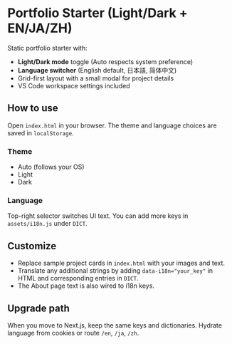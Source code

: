 # Portfolio Starter (Light/Dark + EN/JA/ZH)

Static portfolio starter with:
- **Light/Dark mode** toggle (Auto respects system preference)
- **Language switcher** (English default, 日本語, 简体中文)
- Grid-first layout with a small modal for project details
- VS Code workspace settings included

## How to use
Open `index.html` in your browser. The theme and language choices are saved in `localStorage`.

### Theme
- Auto (follows your OS)
- Light
- Dark

### Language
Top-right selector switches UI text. You can add more keys in `assets/i18n.js` under `DICT`.

## Customize
- Replace sample project cards in `index.html` with your images and text.  
- Translate any additional strings by adding `data-i18n="your_key"` in HTML and corresponding entries in `DICT`.
- The About page text is also wired to i18n keys.

## Upgrade path
When you move to Next.js, keep the same keys and dictionaries. Hydrate language from cookies or route `/en`, `/ja`, `/zh`.